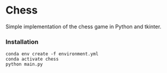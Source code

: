 # Chess 

Simple implementation of the chess game in Python and tkinter. 

### Installation

```
conda env create -f environment.yml
conda activate chess
python main.py
```
